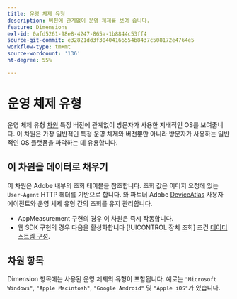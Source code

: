 ```yaml
---
title: 운영 체제 유형
description: 버전에 관계없이 운영 체제를 보여 줍니다.
feature: Dimensions
exl-id: 0afd5261-98e8-4247-865a-1b8844c53ff4
source-git-commit: e32821dd3f30404166554b8437c508172e4764e5
workflow-type: tm+mt
source-wordcount: '136'
ht-degree: 55%

---
```


# 운영 체제 유형

운영 체제 유형 [차원](overview.md) 특정 버전에 관계없이 방문자가 사용한 지배적인 OS를 보여줍니다. 이 차원은 가장 일반적인 특정 운영 체제와 버전뿐만 아니라 방문자가 사용하는 일반적인 OS 플랫폼을 파악하는 데 유용합니다.

## 이 차원을 데이터로 채우기

이 차원은 Adobe 내부의 조회 테이블을 참조합니다. 조회 값은 이미지 요청에 있는 `User-Agent` HTTP 헤더를 기반으로 합니다. 와 파트너 Adobe [DeviceAtlas](https://deviceatlas.com/) 사용자 에이전트와 운영 체제 유형 간의 조회를 유지 관리합니다.

* AppMeasurement 구현의 경우 이 차원은 즉시 작동합니다.
* 웹 SDK 구현의 경우 다음을 활성화합니다 [!UICONTROL 장치 조회] 조건 [데이터스트림 구성](https://experienceleague.adobe.com/docs/experience-platform/datastreams/configure.html?lang=ko-KR).

## 차원 항목

Dimension 항목에는 사용된 운영 체제의 유형이 포함됩니다. 예로는 `"Microsoft Windows"`, `"Apple Macintosh"`, `"Google Android"` 및 `"Apple iOS"`가 있습니다.
